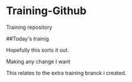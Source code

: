 # Training-Github
Training repository

##Today's trainig

Hopefully this sorts it out.

Making any change I want

This relates to the extra training branck i created.
